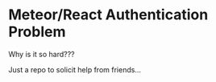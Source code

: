 # Meteor/React Authentication Problem

Why is it so hard??? 

Just a repo to solicit help from friends...

